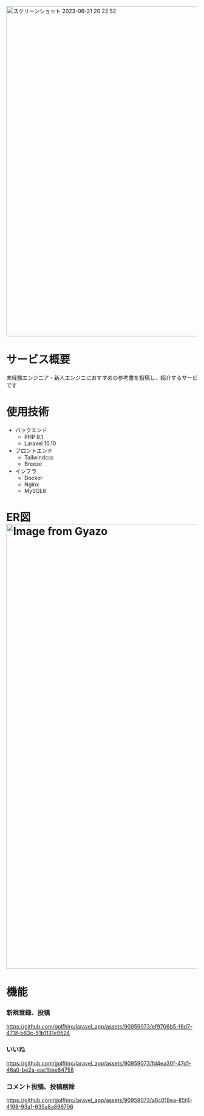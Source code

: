 <img width="869" alt="スクリーンショット 2023-06-21 20 22 52" src="https://github.com/golfhiro/laravel_app/assets/90959073/37f3b758-c9eb-440d-8cf4-dbe7b94a82ee">

# サービス概要
未経験エンジニア・新人エンジニにおすすめの参考書を投稿し、紹介するサービです

# 使用技術
- バックエンド
  - PHP 8.1
  - Laravel 10.10
- フロントエンド
  - Tailwindcss
  - Breeze
- インフラ
  - Docker
  - Nginx
  - MySQL8

# ER図 <a href="https://gyazo.com/813b82d8779e8a35e9aba00bce576e3a"><img src="https://i.gyazo.com/813b82d8779e8a35e9aba00bce576e3a.png" alt="Image from Gyazo" width="1171"/></a>

# 機能
### 新規登録、投稿
https://github.com/golfhiro/laravel_app/assets/90959073/ef9706b5-f6d7-473f-b63c-51b1131e9524

### いいね
https://github.com/golfhiro/laravel_app/assets/90959073/fd4ea30f-47d1-46a0-be2a-eac1bbe84758

### コメント投稿、投稿削除
https://github.com/golfhiro/laravel_app/assets/90959073/a6c018ea-85f4-4198-93a1-635a8a896706

